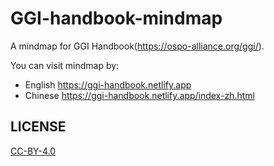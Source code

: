 # GGI-handbook-mindmap
A mindmap for GGI Handbook(https://ospo-alliance.org/ggi/).

You can visit mindmap by:
- English https://ggi-handbook.netlify.app
- Chinese https://ggi-handbook.netlify.app/index-zh.html


## LICENSE

[CC-BY-4.0](./LICENSE)
